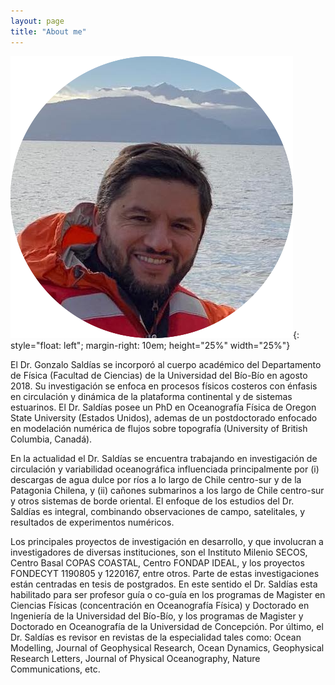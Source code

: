 ```yaml
---
layout: page
title: "About me"
---
```

![Gonzalo](/assets/Gonzalo_Profile.png){: style="float: left"; margin-right: 10em; height="25%" width="25%"}

El Dr. Gonzalo Saldías se incorporó al cuerpo académico del Departamento de Física (Facultad de Ciencias) de la Universidad del Bío-Bío en agosto 2018. Su investigación se enfoca en procesos físicos costeros con énfasis en circulación y dinámica de la plataforma continental y de sistemas estuarinos. El Dr. Saldías posee un PhD en Oceanografía Física de Oregon State University (Estados Unidos), ademas de un postdoctorado enfocado en modelación numérica de flujos sobre topografía (University of British Columbia, Canadá).



En la actualidad el Dr. Saldías se encuentra trabajando en investigación de circulación y variabilidad oceanográfica influenciada principalmente por (i) descargas de agua dulce por ríos a lo largo de Chile centro-sur y de la Patagonia Chilena, y (ii) cañones submarinos a los largo de Chile centro-sur y otros sistemas de borde oriental. El enfoque de los estudios del Dr. Saldías es integral, combinando observaciones de campo, satelitales, y resultados de experimentos numéricos.



Los principales proyectos de investigación en desarrollo, y que involucran a investigadores de diversas instituciones, son el Instituto Milenio SECOS, Centro Basal COPAS COASTAL, Centro FONDAP IDEAL, y los proyectos FONDECYT 1190805 y 1220167, entre otros. Parte de estas investigaciones están centradas en tesis de postgrados. En este sentido el Dr. Saldías esta habilitado para ser profesor guía o co-guía en los programas de Magister en Ciencias Físicas (concentración en Oceanografía Física) y Doctorado en Ingeniería de la Universidad del Bío-Bío, y los programas de Magister y Doctorado en Oceanografía de la Universidad de Concepción. Por último, el Dr. Saldías es revisor en revistas de la especialidad tales como: Ocean Modelling, Journal of Geophysical Research, Ocean Dynamics, Geophysical Research Letters, Journal of Physical Oceanography, Nature Communications, etc.
